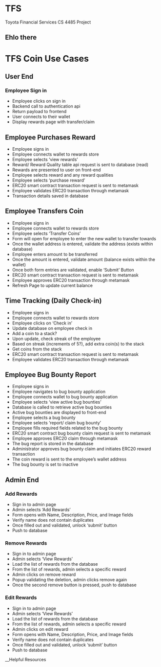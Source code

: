 # TFS
Toyota Financial Services CS 4485 Project
## Ehlo there

# TFS Coin Use Cases

## User End

### Employee Sign in
* Employee clicks on sign in
* Backend call to authentication api
* Return payload to frontend
* User connects to their wallet
* Display rewards page with transfer/claim

## Employee Purchases Reward
 
* Employee signs in
* Employee connects wallet to rewards store
* Employee selects ‘view rewards’
* Reward/ Reward Quality table api request is sent to database (read)
* Rewards are presented to user on front-end
* Employee selects reward and any reward qualities
* Employee selects ‘purchase reward’
* ERC20 smart contract transaction request is sent to metamask
* Employee validates ERC20 transaction through metamask
* Transaction details saved in database

## Employee Transfers Coin
* Employee signs in
* Employee connects wallet to rewards store
* Employee selects ‘Transfer Coins’
* Form will open for employee to enter the new wallet to transfer towards
* Once the wallet address is entered, validate the address (exists within database)
* Employee enters amount to be transferred
* Once the amount is entered, validate amount (balance exists within the wallet)
* Once both form entries are validated, enable ‘Submit’ Button
* ERC20 smart contract transaction request is sent to metamask
* Employee approves ERC20 transaction through metamask
* Refresh Page to update current balance

## Time Tracking (Daily Check-in)

* Employee signs in
* Employee connects wallet to rewards store
* Employee clicks on ‘Check in’
* Update database on employee check in
* Add a coin to a stack?
* Upon update, check streak of the employee
* Based on streak (increments of 5?), add extra coin(s) to the stack
* Get coins from the stack
* ERC20 smart contract transaction request is sent to metamask
* Employee validates ERC20 transaction through metamask

## Employee Bug Bounty Report

* Employee signs in
* Employee navigates to bug bounty application
* Employee connects wallet to bug bounty application
* Employee selects ‘view active bug bounties’
* Database is called to retrieve active bug bounties
* Active bug bounties are displayed to front-end
* Employee selects a bug bounty 
* Employee selects ‘report/ claim bug bounty’
* Employee fills required fields related to the bug bounty
* ERC20 smart contract bug bounty claim request is sent to metamask
* Employee approves ERC20 claim through metamask
* The bug report is stored in the database
* Administrator approves bug bounty claim and initiates ERC20 reward transaction
* The coin reward is sent to the employee’s wallet address
* The bug bounty is set to inactive



## Admin End

### Add Rewards

* Sign in to admin page
* Admin selects ‘Add Rewards’
* Form opens with Name, Description, Price, and Image fields
* Verify name does not contain duplicates
* Once filled out and validated, unlock ‘submit’ button
* Push to database

### Remove Rewards

* Sign in to admin page
* Admin selects ‘View Rewards’
* Load the list of rewards from the database
* From the list of rewards, admin selects a specific reward
* Admin clicks on remove reward
* Popup validating the deletion, admin clicks remove again
* Once the second remove button is pressed, push to database

### Edit Rewards

* Sign in to admin page
* Admin selects ‘View Rewards’
* Load the list of rewards from the database
* From the list of rewards, admin selects a specific reward
* Admin clicks on edit reward
* Form opens with Name, Description, Price, and Image fields
* Verify name does not contain duplicates
* Once filled out and validated, unlock ‘submit’ button
* Push to database


__Helpful Resources



